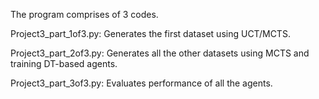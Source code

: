 The program comprises of 3 codes.


Project3_part_1of3.py: Generates the first dataset using UCT/MCTS.

Project3_part_2of3.py: Generates all the other datasets using MCTS and training DT-based agents.

Project3_part_3of3.py: Evaluates performance of all the agents.
